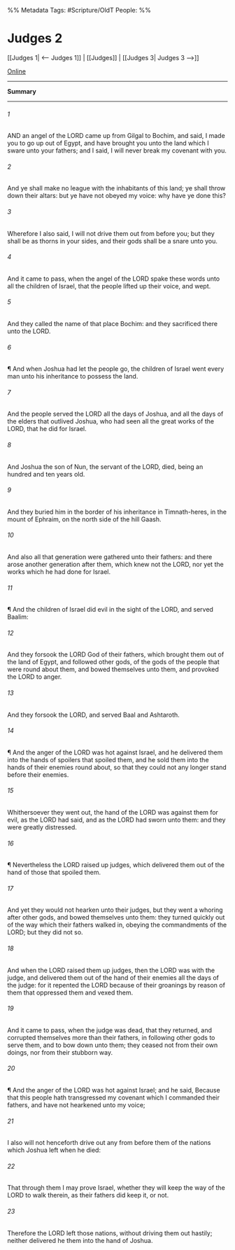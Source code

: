

%% Metadata
Tags: #Scripture/OldT
People: 
%%
# Judges 2
[[Judges 1| <-- Judges 1]] | [[Judges]] | [[Judges 3| Judges 3 -->]]

[Online](https://churchofjesuschrist.org/study/scriptures/ot/judg/2?lang=eng)

---
__Summary__



---

###### 1
AND an angel of the LORD came up from Gilgal to Bochim, and said, I made you to go up out of Egypt, and have brought you unto the land which I sware unto your fathers; and I said, I will never break my covenant with you.
###### 2
And ye shall make no league with the inhabitants of this land; ye shall throw down their altars: but ye have not obeyed my voice: why have ye done this?
###### 3
Wherefore I also said, I will not drive them out from before you; but they shall be as thorns in your sides, and their gods shall be a snare unto you.
###### 4
And it came to pass, when the angel of the LORD spake these words unto all the children of Israel, that the people lifted up their voice, and wept.
###### 5
And they called the name of that place Bochim: and they sacrificed there unto the LORD.
###### 6
¶ And when Joshua had let the people go, the children of Israel went every man unto his inheritance to possess the land.
###### 7
And the people served the LORD all the days of Joshua, and all the days of the elders that outlived Joshua, who had seen all the great works of the LORD, that he did for Israel.
###### 8
And Joshua the son of Nun, the servant of the LORD, died, being an hundred and ten years old.
###### 9
And they buried him in the border of his inheritance in Timnath-heres, in the mount of Ephraim, on the north side of the hill Gaash.
###### 10
And also all that generation were gathered unto their fathers: and there arose another generation after them, which knew not the LORD, nor yet the works which he had done for Israel.
###### 11
¶ And the children of Israel did evil in the sight of the LORD, and served Baalim:
###### 12
And they forsook the LORD God of their fathers, which brought them out of the land of Egypt, and followed other gods, of the gods of the people that were round about them, and bowed themselves unto them, and provoked the LORD to anger.
###### 13
And they forsook the LORD, and served Baal and Ashtaroth.
###### 14
¶ And the anger of the LORD was hot against Israel, and he delivered them into the hands of spoilers that spoiled them, and he sold them into the hands of their enemies round about, so that they could not any longer stand before their enemies.
###### 15
Whithersoever they went out, the hand of the LORD was against them for evil, as the LORD had said, and as the LORD had sworn unto them: and they were greatly distressed.
###### 16
¶ Nevertheless the LORD raised up judges, which delivered them out of the hand of those that spoiled them.
###### 17
And yet they would not hearken unto their judges, but they went a whoring after other gods, and bowed themselves unto them: they turned quickly out of the way which their fathers walked in, obeying the commandments of the LORD; but they did not so.
###### 18
And when the LORD raised them up judges, then the LORD was with the judge, and delivered them out of the hand of their enemies all the days of the judge: for it repented the LORD because of their groanings by reason of them that oppressed them and vexed them.
###### 19
And it came to pass, when the judge was dead, that they returned, and corrupted themselves more than their fathers, in following other gods to serve them, and to bow down unto them; they ceased not from their own doings, nor from their stubborn way.
###### 20
¶ And the anger of the LORD was hot against Israel; and he said, Because that this people hath transgressed my covenant which I commanded their fathers, and have not hearkened unto my voice;
###### 21
I also will not henceforth drive out any from before them of the nations which Joshua left when he died:
###### 22
That through them I may prove Israel, whether they will keep the way of the LORD to walk therein, as their fathers did keep it, or not.
###### 23
Therefore the LORD left those nations, without driving them out hastily; neither delivered he them into the hand of Joshua.



